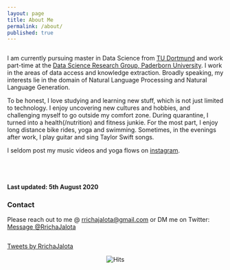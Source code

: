 ```yaml
---
layout: page
title: About Me
permalink: /about/
published: true
---
```


<div class="column leftcol">

  I am currently pursuing master in Data Science from <a href="https://www.tu-dortmund.de/en/"> TU Dortmund</a> and work part-time at the <a href="https://dice-research.org/">Data Science Research Group, Paderborn University</a>. I work in the areas of data access and knowledge extraction. Broadly speaking, my interests lie in the domain of Natural Language Processing and Natural Language Generation. 
  
  To be honest, I love studying and learning new stuff, which is not just limited to technology. I enjoy uncovering new cultures and hobbies, and challenging myself to go outside my comfort zone. During quarantine, I turned into a health(/nutrition) and fitness junkie. For the most part, I enjoy long distance bike rides, yoga and swimming. Sometimes, in the evenings after work, I play guitar and sing Taylor Swift songs. 

I seldom post my music videos and yoga flows on <a href="https://www.instagram.com/rrichajalota/">instagram</a>. 
  
 
<br> <br>


<h4> Last updated: 5th August 2020 </h4>

<h3> Contact </h3>

Please reach out to me @ <a href="mailto:rrichajalota@gmail.com">rrichajalota@gmail.com</a> or DM me on Twitter: <a href="https://twitter.com/messages/1696410402-1696410402?text=Hey%20Rricha" class="twitter-dm-button" data-screen-name="@RrichaJalota" data-size=large>Message @RrichaJalota</a>

</div>

<div class="column rightcol">
  
  <a class="twitter-timeline" href="https://twitter.com/RrichaJalota?ref_src=twsrc%5Etfw">Tweets by RrichaJalota</a> <script async src="https://platform.twitter.com/widgets.js" charset="utf-8"></script>

</div>


<center> <img src="https://hitcounter.pythonanywhere.com/count/tag.svg" alt="Hits"> </center>
